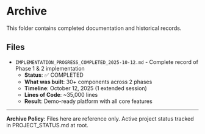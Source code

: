# Archive

This folder contains completed documentation and historical records.

## Files

- `IMPLEMENTATION_PROGRESS_COMPLETED_2025-10-12.md` - Complete record of Phase 1 & 2 implementation
  - **Status**: ✅ COMPLETED
  - **What was built**: 30+ components across 2 phases
  - **Timeline**: October 12, 2025 (1 extended session)
  - **Lines of Code**: ~35,000 lines
  - **Result**: Demo-ready platform with all core features

---

**Archive Policy**: Files here are reference only. Active project status tracked in PROJECT_STATUS.md at root.
